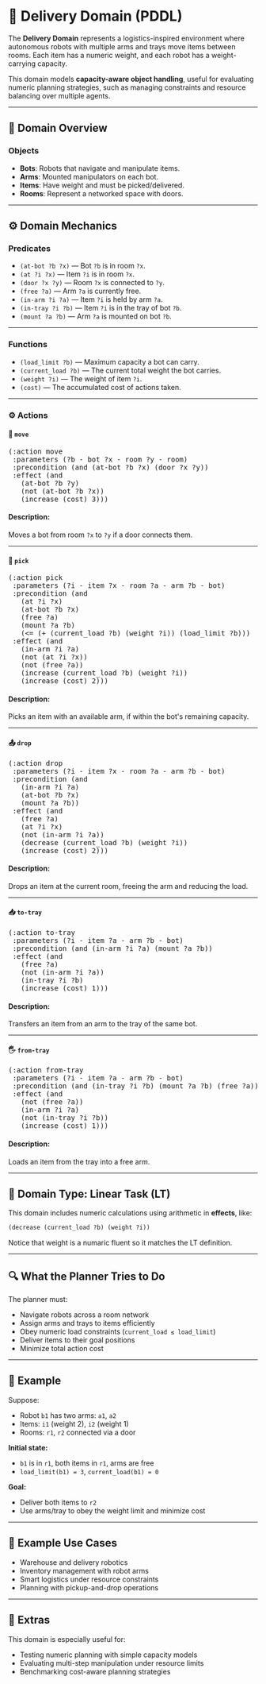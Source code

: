 # 🤖 Delivery Domain (PDDL)

The **Delivery Domain** represents a logistics-inspired environment where autonomous robots with multiple arms and trays move items between rooms. Each item has a numeric weight, and each robot has a weight-carrying capacity.

This domain models **capacity-aware object handling**, useful for evaluating numeric planning strategies, such as managing constraints and resource balancing over multiple agents.

---

## 📂 Domain Overview

### Objects

- **Bots**: Robots that navigate and manipulate items.
- **Arms**: Mounted manipulators on each bot.
- **Items**: Have weight and must be picked/delivered.
- **Rooms**: Represent a networked space with doors.

---

## ⚙️ Domain Mechanics

### Predicates

- `(at-bot ?b ?x)` — Bot `?b` is in room `?x`.
- `(at ?i ?x)` — Item `?i` is in room `?x`.
- `(door ?x ?y)` — Room `?x` is connected to `?y`.
- `(free ?a)` — Arm `?a` is currently free.
- `(in-arm ?i ?a)` — Item `?i` is held by arm `?a`.
- `(in-tray ?i ?b)` — Item `?i` is in the tray of bot `?b`.
- `(mount ?a ?b)` — Arm `?a` is mounted on bot `?b`.

---

### Functions

- `(load_limit ?b)` — Maximum capacity a bot can carry.
- `(current_load ?b)` — The current total weight the bot carries.
- `(weight ?i)` — The weight of item `?i`.
- `(cost)` — The accumulated cost of actions taken.

---

### ⚙️ Actions

#### 🚶 `move`

<pre>
(:action move
 :parameters (?b - bot ?x - room ?y - room)
 :precondition (and (at-bot ?b ?x) (door ?x ?y))
 :effect (and
   (at-bot ?b ?y)
   (not (at-bot ?b ?x))
   (increase (cost) 3)))
</pre>

#### Description:
Moves a bot from room `?x` to `?y` if a door connects them.

---

#### 🤲 `pick`

<pre>
(:action pick
 :parameters (?i - item ?x - room ?a - arm ?b - bot)
 :precondition (and
   (at ?i ?x)
   (at-bot ?b ?x)
   (free ?a)
   (mount ?a ?b)
   (<= (+ (current_load ?b) (weight ?i)) (load_limit ?b)))
 :effect (and
   (in-arm ?i ?a)
   (not (at ?i ?x))
   (not (free ?a))
   (increase (current_load ?b) (weight ?i))
   (increase (cost) 2)))
</pre>

#### Description:
Picks an item with an available arm, if within the bot's remaining capacity.

---

#### 📤 `drop`

<pre>
(:action drop
 :parameters (?i - item ?x - room ?a - arm ?b - bot)
 :precondition (and
   (in-arm ?i ?a)
   (at-bot ?b ?x)
   (mount ?a ?b))
 :effect (and
   (free ?a)
   (at ?i ?x)
   (not (in-arm ?i ?a))
   (decrease (current_load ?b) (weight ?i))
   (increase (cost) 2)))
</pre>

#### Description:
Drops an item at the current room, freeing the arm and reducing the load.

---

#### 📥 `to-tray`

<pre>
(:action to-tray
 :parameters (?i - item ?a - arm ?b - bot)
 :precondition (and (in-arm ?i ?a) (mount ?a ?b))
 :effect (and
   (free ?a)
   (not (in-arm ?i ?a))
   (in-tray ?i ?b)
   (increase (cost) 1)))
</pre>

#### Description:
Transfers an item from an arm to the tray of the same bot.

---

#### 🖐️ `from-tray`

<pre>
(:action from-tray
 :parameters (?i - item ?a - arm ?b - bot)
 :precondition (and (in-tray ?i ?b) (mount ?a ?b) (free ?a))
 :effect (and
   (not (free ?a))
   (in-arm ?i ?a)
   (not (in-tray ?i ?b))
   (increase (cost) 1)))
</pre>

#### Description:
Loads an item from the tray into a free arm.

---

## 🧮 Domain Type: Linear Task (LT)

This domain includes numeric calculations using arithmetic in **effects**, like:

```lisp
(decrease (current_load ?b) (weight ?i))

```

Notice that weight is a numaric fluent so it matches the LT definition.

---

## 🔍 What the Planner Tries to Do

The planner must:

- Navigate robots across a room network  
- Assign arms and trays to items efficiently  
- Obey numeric load constraints (`current_load ≤ load_limit`)  
- Deliver items to their goal positions  
- Minimize total action cost

---

## 🧾 Example

Suppose:

- Robot `b1` has two arms: `a1`, `a2`  
- Items: `i1` (weight 2), `i2` (weight 1)  
- Rooms: `r1`, `r2` connected via a door  

**Initial state:**

- `b1` is in `r1`, both items in `r1`, arms are free  
- `load_limit(b1) = 3`, `current_load(b1) = 0`

**Goal:**

- Deliver both items to `r2`  
- Use arms/tray to obey the weight limit and minimize cost

---

## 🧪 Example Use Cases

- Warehouse and delivery robotics  
- Inventory management with robot arms  
- Smart logistics under resource constraints  
- Planning with pickup-and-drop operations

---

## 🎒 Extras

This domain is especially useful for:

- Testing numeric planning with simple capacity models  
- Evaluating multi-step manipulation under resource limits  
- Benchmarking cost-aware planning strategies
